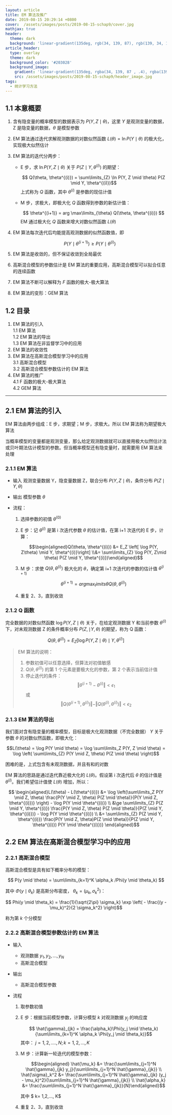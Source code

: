```yaml
---
layout: article
title: EM 算法及推广
date: 2019-08-15 20:29:14 +0800
cover:  /assets/images/posts/2019-08-15-schap9/cover.jpg
mathjax: true
header:
  theme: dark
  background: 'linear-gradient(135deg, rgb(34, 139, 87), rgb(139, 34, 139))'
article_header:
  type: overlay
  theme: dark
  background_color: '#203028'
  background_image:
    gradient: 'linear-gradient(135deg, rgba(34, 139, 87 , .4), rgba(139, 34, 139, .4))'
    src: /assets/images/posts/2019-08-15-schap9/header_image.jpg
tags:
  - 统计学习方法
---
```



<!--more-->

## 1.1 本意概要

1. 含有隐变量的概率模型的数据表示为 $P(Y, Z \mid \theta)$，这里 $Y$ 是观测变量的数据，Z 是隐变量的数据，$\theta$ 是模型参数
2. EM 算法通过迭代求解观测数据的对数似然函数 $L(\theta) = \ln P(Y \mid \theta)$ 的极大化，实现极大似然估计
3. EM 算法的迭代分两步：

   - E 步，求 $\ln P(Y, Z \mid \theta)$ 关于 $P(Z \mid Y, \theta^{(i)})$ 的期望：

     $$ Q(\theta, \theta^{(i)}) = \sum\limits_{Z} \ln P(Y, Z \mid \theta) P(Z \mid Y, \theta^{(i)})$$
     上式称为 $Q$ 函数，其中 $\theta^{(i)}$ 是参数的现估计值

   - M 步，求极大，即极大化 $Q$ 函数得到参数的新估计值：

     $$ \theta^{(i+1)} = arg \max\limits_{\theta} Q(\theta, \theta^{(i)}) $$
     EM 通过极大化 $Q$ 函数来增大对数似然函数 $L(\theta)$

4. EM 算法每次迭代后均能提高观测数据的似然函数值，即

   $$ P(Y \mid \theta^{(i+1)}) \ge P(Y \mid \theta^{(i)}) $$

5. EM 算法是收敛的，但不保证收敛到全局最优
6. 高斯混合模型的参数估计是 EM 算法的重要应用，高斯混合模型可以拟合任意的连续函数
7. EM 算法不断可以解释为 $F$ 函数的极大-极大算法
8. EM 算法的变形：GEM 算法

## 1.2 目录

1. EM 算法的引入  
   1.1 EM 算法  
   1.2 EM 算法的导出  
   1.3 EM 算法在非监督学习中的应用
2. EM 算法的收敛性
3. EM 算法在高斯混合模型学习中的应用  
   3.1 高斯混合模型  
   3.2 高斯混合模型参数估计的 EM 算法
4. EM 算法的推广  
   4.1 F 函数的极大-极大算法  
   4.2 GEM 算法

---

## 2.1 EM 算法的引入

EM 算法由两步组成：E 步，求期望；M 步，求极大。所以 EM 算法称为期望极大算法

当概率模型的变量都是观测变量，那么给定观测数据就可以直接用极大似然估计法或贝叶期法估计模型的参数。但当概率模型还有隐变量时，就需要用 EM 算法来处理

### 2.1.1 EM 算法

- 输入
  观测变量数据 Y，隐变量数据 Z，联合分布 $P(Y, Z \mid \theta)$，条件分布 $P(Z \mid Y, \theta)$
- 输出
  模型参数 $\theta$
- 流程：

  1. 选择参数的初值 $\theta^{(0)}$
  2. E 步：记 $\theta^{(i)}$ 是第 i 次迭代参数 $\theta$ 的估计值，在第 i+1 次迭代的 E 步，计算：

     $$\begin{aligned}Q(\theta, \theta^{(i)}) &= E_Z \left[ \log P(Y, Z\theta) \mid Y, \theta^{(i)}\right] \\&= \sum\limits_{Z} \log P(Y, Z\mid \theta) P(Z \mid Y, \theta^{(i)})\end{aligned}$$

  3. M 步：求使 $Q(\theta, \theta^{(i)})$ 极大化的 $\theta$，确定第 i+1 次迭代的参数的估计值 $\theta^{(i+1)}$

     $$ \theta^{(i+1)} = arg \max_limits{\theta} Q(\theta, \theta^{(i)}) $$

  4. 重复 2、3，直到收敛

### 2.1.2 Q 函数

完全数据的对数似然函数 $\log P(Y, Z \mid \theta)$ 关于，在给定观测数据 Y 和当前参数 $\theta^{(i)}$ 下，对未观测数据 Z 的条件概率分布 $P(Z, \mid Y, \theta)$ 的期望，称为 Q 函数：

$$ Q(\theta, \theta^{(i)}) = E_Z \left[ \log P(Y, Z \mid \theta) \mid Y, \theta^{(i)} \right]$$

> EM 算法的说明：
>
> 1. 参数初值可以任意选择，但算法对初值敏感
> 2. $Q(\theta, \theta^{(i)})$ 的第 1 个元素是要极大化的参数，第 2 个表示当前估计值
> 3. 停止迭代的条件：
>    $$ \Vert \theta^{(i+1)} - \theta^{(i)} \Vert < \epsilon_1$$
>    或
>    $$ \Vert Q(\theta^{(i+1)}, \theta^{(i)})\Vert - \Vert Q(\theta^{(i)}, \theta^{(i)}) \Vert < \epsilon_2$$

### 2.1.3 EM 算法的导出

我们面对含有隐变量的概率模型，目标是极大化观测数据（不完全数据） $Y$ 关于参数 $\theta$ 的对数似然函数，即极大化：

$$L(\theta) = \log P(Y \mid \theta) = \log \sum\limits_Z P(Y, Z \mid \theta) = \log \left( \sum\limits_{Z} P(Y \mid Z, \theta) P(Z \mid \theta) \right)$$

困难的是，上式包含有未观测数据，并且有和的对数

EM 算法的思路是通过迭代靠近极大化的 $L(\theta)$。假设第 i 次迭代后 $\theta$ 的估计值是 $\theta^{(i)}$。我们希望估计值使 $L(\theta)$ 增加，所以：

$$ \begin{aligned}L(\theta) - L(\theta^{(i)}) &= \log \left(\sum\limits_Z P(Y \mid Z, \theta) \frac{P(Y \mid Z, \theta) P(Z \mid \theta)}{P(Y \mid Z, \theta^{(i)})} \right) - \log P(Y \mid \theta^{(i)}) \\ &\ge \sum\limits_{Z} P(Z \mid Y, \theta^{(i)}) \frac{P(Y \mid Z, \theta) P(Z \mid \theta)}{P(Z \mid Y, \theta^{(i)})} - \log P(Y \mid \theta^{(i)}) \\ &= \sum\limits_{Z} P(Z \mid Y, \theta^{(i)}) \frac{P(Y \mid Z, \theta)P(Z \mid \theta)}{P(Z \mid Y, \theta^{(i)}) P(Y \mid \theta^{(i)})} \end{aligned}$$

## 2.2 EM 算法在高斯混合模型学习中的应用

### 2.2.1 高斯混合模型

高斯混合模型是具有如下概率分布的模型：

$$ P(y \mid \theta) = \sum\limits_{k=1}^K \alpha_k /Phi(y \mid \theta_k) $$

其中 $\Phi(y \mid \theta_k)$ 是高斯分布密度， $\theta_k = (\mu_k, \sigma_k^2)$：

$$ Phi(y \mid \theta_k) = \frac{1}{\sqrt{2\pi} \sigma_k} \exp \left( - \frac{(y - \mu_k)^2}{2 \sigma_k^2} \right)$$

称为第 $k$ 个分模型

### 2.2.2 高斯混合模型参数估计的 EM 算法

- 输入
  - 观测数据 $y_1, y_2, ..., y_N$
  - 高斯混合模型
- 输出
  - 高斯混合模型参数
- 流程

  1. 取参数初值

  2. E 步：根据当前模型参数，计算分模型 $k$ 对观测数据 $y_j$ 的响应度

     $$ \hat{\gamma}_{jk} = \frac{\alpha_k}\Phi(y_j \mid \theta_k){\sum\limits_{k=1}^K \alpha_k \Phi(y_j \mid \theta_k)}$$
     其中： $j = 1, 2, ...., N; k = 1, 2, ..., K$

  3. M 步：计算新一轮迭代的模型参数：

     $$\begin{aligned} \hat{\mu_k} &= \frac{\sum\limits_{j=1}^N \hat{\gamma}_{jk} y_j}{\sum\limits_{j=1}^N \hat{\gamma}_{jk}} \\ \hat{\sigma}_k^2 &= \frac{\sum\limits_{j=1}^N \hat{\gamma}_{jk} (y_j - \mu_k)^2}{\sum\limits_{j=1}^N \hat{\gamma}_{jk}} \\ \hat{\alpha_k} &= \frac{\sum\limits_{j=1}^N \hat{\gamma}_{jk}}{N}\end{aligned}$$

     其中 $ k= 1,2,..., K$

  4. 重复 2、3，直到收敛
